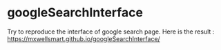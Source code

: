 # googleSearchInterface
Try to reproduce the interface of google search page.
Here is the result : https://mxwellsmart.github.io/googleSearchInterface/
